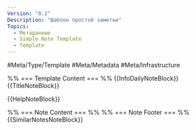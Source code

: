 ```yaml
---
Version: "0.2"
Description: "Шаблон простой заметки"
Topics:
  - Метаданные
  - Simple Note Template
  - Template
---
```

#Meta/Type/Template #Meta/Metadata #Meta/Infrastructure

%% === Template Content === %%
{{InfoDailyNoteBlock}}
{{TitleNoteBlock}} 

{{HelpNoteBlock}}

%% === Note Content === %%
%% === Note Footer === %%
{{SimilarNotesNoteBlock}}

